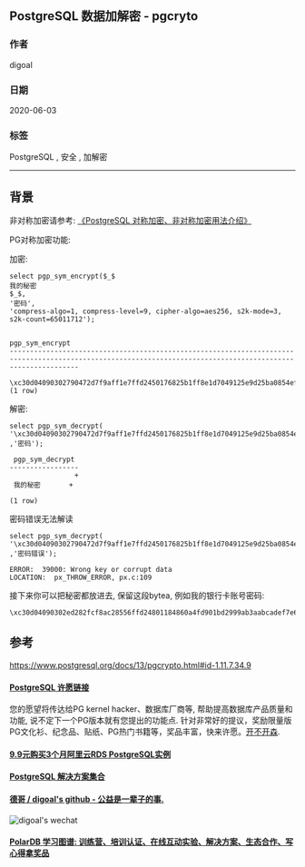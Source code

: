 ## PostgreSQL 数据加解密 - pgcryto  
  
### 作者  
digoal  
  
### 日期  
2020-06-03  
  
### 标签  
PostgreSQL , 安全 , 加解密    
  
----  
  
## 背景  
非对称加密请参考:  [《PostgreSQL 对称加密、非对称加密用法介绍》](../201802/20180226_03.md)    
  
PG对称加密功能:   
  
加密:  
  
```  
select pgp_sym_encrypt($_$  
我的秘密  
$_$,   
'密码',   
'compress-algo=1, compress-level=9, cipher-algo=aes256, s2k-mode=3, s2k-count=65011712');  
  
                                                                                pgp_sym_encrypt      
-------------------------------------------------------------------------------------------------------------------------------------------------------------  
 \xc30d04090302790472d7f9aff1e7ffd2450176825b1ff8e1d7049125e9d25ba0854efc97759c95fa067d928707b7395cd8c65de7de27a0f8f2a4912a2f8aa63de40ec9bd1892a606019579fdd00067f02b4be19dc67a  
(1 row)  
```  
  
解密:  
  
```  
select pgp_sym_decrypt(  
'\xc30d04090302790472d7f9aff1e7ffd2450176825b1ff8e1d7049125e9d25ba0854efc97759c95fa067d928707b7395cd8c65de7de27a0f8f2a4912a2f8aa63de40ec9bd1892a606019579fdd00067f02b4be19dc67a'::bytea  
,'密码');   
  
 pgp_sym_decrypt   
-----------------  
                +  
 我的秘密       +  
   
(1 row)  
```  
  
密码错误无法解读  
  
```  
select pgp_sym_decrypt(  
'\xc30d04090302790472d7f9aff1e7ffd2450176825b1ff8e1d7049125e9d25ba0854efc97759c95fa067d928707b7395cd8c65de7de27a0f8f2a4912a2f8aa63de40ec9bd1892a606019579fdd00067f02b4be19dc67a'::bytea  
,'密码错误');   
  
ERROR:  39000: Wrong key or corrupt data  
LOCATION:  px_THROW_ERROR, px.c:109  
```  
  
接下来你可以把秘密都放进去, 保留这段bytea, 例如我的银行卡账号密码:  
  
```  
\xc30d04090302ed282fcf8ac28556ffd24801184860a4fd901bd2999ab3aabcadef7e6e506e310557e659405af56c9c745cd18c4848c553cc0e5c29213e48848f37247ebba2694a94e7e2630790ae7f17971460ed4cd5285b06  
```  
  
  
## 参考  
https://www.postgresql.org/docs/13/pgcrypto.html#id-1.11.7.34.9  
  
  
  
  
  
  
  
  
  
  
  
  
  
  
  
  
  
  
  
  
  
  
  
  
  
  
  
  
  
  
  
  
  
  
  
  
  
  
  
  
  
  
  
  
  
  
  
  
  
  
  
  
  
  
#### [PostgreSQL 许愿链接](https://github.com/digoal/blog/issues/76 "269ac3d1c492e938c0191101c7238216")
您的愿望将传达给PG kernel hacker、数据库厂商等, 帮助提高数据库产品质量和功能, 说不定下一个PG版本就有您提出的功能点. 针对非常好的提议，奖励限量版PG文化衫、纪念品、贴纸、PG热门书籍等，奖品丰富，快来许愿。[开不开森](https://github.com/digoal/blog/issues/76 "269ac3d1c492e938c0191101c7238216").  
  
  
#### [9.9元购买3个月阿里云RDS PostgreSQL实例](https://www.aliyun.com/database/postgresqlactivity "57258f76c37864c6e6d23383d05714ea")
  
  
#### [PostgreSQL 解决方案集合](https://yq.aliyun.com/topic/118 "40cff096e9ed7122c512b35d8561d9c8")
  
  
#### [德哥 / digoal's github - 公益是一辈子的事.](https://github.com/digoal/blog/blob/master/README.md "22709685feb7cab07d30f30387f0a9ae")
  
  
![digoal's wechat](../pic/digoal_weixin.jpg "f7ad92eeba24523fd47a6e1a0e691b59")
  
  
#### [PolarDB 学习图谱: 训练营、培训认证、在线互动实验、解决方案、生态合作、写心得拿奖品](https://www.aliyun.com/database/openpolardb/activity "8642f60e04ed0c814bf9cb9677976bd4")
  
